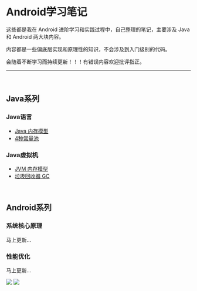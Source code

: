# Android学习笔记

这些都是我在 Android 进阶学习和实践过程中，自己整理的笔记，主要涉及 Java 和 Android 两大块内容。

内容都是一些偏底层实现和原理性的知识，不会涉及到入门级别的代码。

会随着不断学习而持续更新！！！有错误内容欢迎批评指正。

---

</br>

## Java系列

### Java语言

- [Java 内存模型](Java系列/Java内存模型.md)
- [4种常量池](Java系列/4种常量池.md)

### Java虚拟机

- [JVM 内存模型](Java系列/JVM内存模型.md)
- [垃圾回收器 GC](Java系列/垃圾回收器GC.md)

</br>

## Android系列

### 系统核心原理

马上更新...

### 性能优化

马上更新...



![](https://cdn.jsdelivr.net/gh/UpUpPeng/AndroidLearningNotes/img/20201128-200058-01bf8e406889c8ca21b8c706a0527e27.png)
![](https://cdn.jsdelivr.net/gh/UpUpPeng/AndroidLearningNotes/img/20201128-200058-9b7458d90008396ce74c76d4e98d7aae.png)

